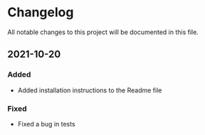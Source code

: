 # Changelog

All notable changes to this project will be documented in this file.

## 2021-10-20

### Added

- Added installation instructions to the Readme file

### Fixed

- Fixed a bug in tests

